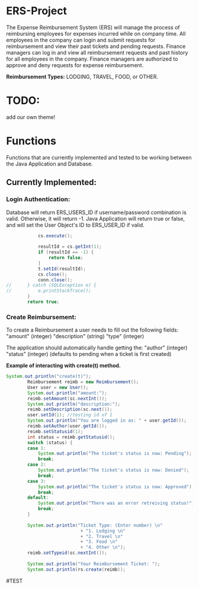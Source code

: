 # ERS-Project
The Expense Reimbursement System (ERS) will manage the process of reimbursing
employees for expenses incurred while on company time. All employees in the
company can login and submit requests for reimbursement and view their past tickets
and pending requests. Finance managers can log in and view all reimbursement
requests and past history for all employees in the company. Finance managers are
authorized to approve and deny requests for expense reimbursement.

**Reimbursement Types:**
LODGING, TRAVEL, FOOD, or OTHER.

# TODO:
add our own theme!



# Functions
Functions that are currently implemented and tested to be working between the Java Application and Database.

## Currently Implemented:

### Login Authentication:
Database will return ERS_USERS_ID if username/password combination is valid. Otherwise, it will return -1. Java Application will return true or false, and will set the User Object's ID to ERS_USER_ID if valid.

```java
            cs.execute();
			
			resultId = cs.getInt(1);
			if (resultId == -1) {
				return false;
			}
			t.setId(resultId);
			cs.close();
			conn.close();
//		} catch (SQLException e) {
//			e.printStackTrace();
		}
		return true;
```

### Create Reimbursement:
To create a Reimbursement a user needs to fill out the following fields:
"amount" (integer)
"description" (string)
"type" (integer)

The application should automatically handle getting the:
"author" (integer)
"status" (integer) (defaults to pending when a ticket is first created)

**Example of interacting with create(t) method.**
```java
System.out.println("create(t)");
		Reimbursement reimb = new Reimbursement();
		User user = new User();
		System.out.println("amount:");
		reimb.setAmount(sc.nextInt());
		System.out.println("description:");
		reimb.setDescription(sc.next());
		user.setId(1); //testing id of 1
		System.out.println("You are logged in as: " + user.getId());
		reimb.setAuthor(user.getId());
		reimb.setStatusid(1);
		int status = reimb.getStatusid();
		switch (status) {
		case 1:
			System.out.println("The ticket's status is now: Pending");
			break;
		case 2:
			System.out.println("The ticket's status is now: Denied");
			break;
		case 3:
			System.out.println("The ticket's status is now: Approved");
			break;
		default:
			System.out.println("There was an error retreiving status!");
			break;
		}
		
		System.out.println("Ticket Type: (Enter number) \n"
							+ "1. Lodging \n"
							+ "2. Travel \n"
							+ "3. Food \n"
							+ "4. Other \n");
		reimb.setTypeid(sc.nextInt());
		
		System.out.println("Your Reimbursement Ticket: ");
		System.out.println(rs.create(reimb));
```

#TEST